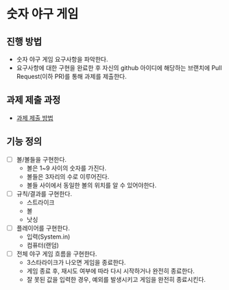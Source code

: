 # 숫자 야구 게임
## 진행 방법
* 숫자 야구 게임 요구사항을 파악한다.
* 요구사항에 대한 구현을 완료한 후 자신의 github 아이디에 해당하는 브랜치에 Pull Request(이하 PR)를 통해 과제를 제출한다.

## 과제 제출 과정
* [과제 제출 방법](https://github.com/next-step/nextstep-docs/tree/master/precourse)

## 기능 정의

- [ ] 볼/볼들을 구현한다.
  - 볼은 1~9 사이의 숫자를 가진다.
  - 볼들은 3자리의 수로 이루어진다.
  - 볼들 사이에서 동일한 볼의 위치를 알 수 있어야한다. 
- [ ] 규칙/결과를 구현한다. 
  - 스트라이크
  - 볼
  - 낫싱
- [ ] 플레이어를 구현한다.
  - 입력(System.in)
  - 컴퓨터(랜덤)
- [ ] 전체 야구 게임 흐름을 구현한다.
  - 3스타라이크가 나오면 게임을 종료한다.
  - 게임 종료 후, 재시도 여부에 따라 다시 시작하거나 완전히 종료한다.
  - 잘 못된 값을 입력한 경우, 예외를 발생시키고 게임을 완전히 종료시킨다.
